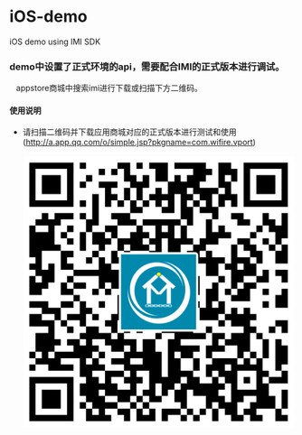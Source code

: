 # iOS-demo
iOS demo using IMI SDK
### demo中设置了正式环境的api，需要配合IMI的正式版本进行调试。
    appstore商城中搜索imi进行下载或扫描下方二维码。


#### 使用说明

- 请扫描二维码并下载应用商城对应的正式版本进行测试和使用  
  (http://a.app.qq.com/o/simple.jsp?pkgname=com.wifire.vport)  
  <img src="https://github.com/imiapp/imi/blob/master/download_QR.png" width="660" />

